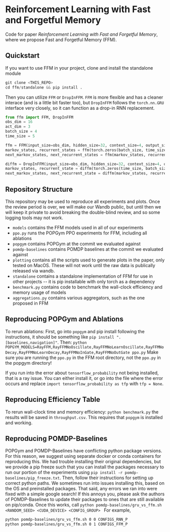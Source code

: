 # Reinforcement Learning with Fast and Forgetful Memory 
Code for paper _Reinforcement Learning with Fast and Forgetful Memory_, where we propose Fast and Forgetful Memory (FFM).

## Quickstart
If you want to use FFM in your project, clone and install the standalone module
```python
git clone <THIS_REPO>
cd ffm/standalone && pip install .
```
Then you can utilize `FFM` or `DropInFFM`. `FFM` is more flexible and has a cleaner interace (and is a little bit faster too), but `DropInFFM` follows the `torch.nn.GRU` interface very closely, so it can function as a drop-in RNN replacement.

```python
from ffm import FFM, DropInFFM
obs_dim = 16
act_dim = 3
batch_size = 4
time_size = 5

ffm = FFM(input_size=obs_dim, hidden_size=32, context_size=4, output_size=act_dim)
markov_states, recurrent_states = ffm(torch.zeros(batch_size, time_size, obs_dim))
next_markov_states, next_recurrent_states = ffm(markov_states, recurrent_states)

diffm = DropInFFM(input_size=obs_dim, hidden_size=32, context_size=4, output_size=act_dim, batch_first=False)
markov_states, recurrent_state = diffm(torch.zeros(time_size, batch_size, obs_dim))
next_markov_states, next_recurrent_state = diffm(markov_states, recurrent_state)
```

## Repository Structure
This repository may be used to reproduce all experiments and plots. Once the review period is over, we will make our Wandb public, but until then we will keep it private to avoid breaking the double-blind review, and so some logging tools may not work.

- `models` contains the FFM models used in all of our experiments
- `ppo.py` runs the POPGym PPO experiments for FFM, including all ablations
- `popgym` contains POPGym at the commit we evaluated against
- `pomdp-baselines` contains POMDP baselines at the commit we evaluated against
- `plotting` contains all the scripts used to generate plots in the paper, only tested on MacOS. These will not work until the raw data is publically released via wandb.
- `standalone` contains a standalone implementation of FFM for use in other projects -- it is pip installable with only torch as a dependency
- `benchmark.py` contains code to benchmark the wall-clock efficiency and memory usage of models
- `aggregations.py` contains various aggregators, such as the one proposed in FFM

## Reproducing POPGym and Ablations
To rerun ablations:
First, go into `popgym` and pip install following the instructions, it should be something like `pip install ".[baselines,navigation]"`. Then:
`python POPGYM_MODELS=RayFFM,RayFFMNoOscillate,RayFFMNoLearnOscillate,RayFFMNoDecay,RayFFMNoLearnDecay,RayFFMNoInGate,RayFFMNoOutGate ppo.py`
Make sure you are running the `ppo.py` in the FFM root directory, not the `ppo.py` in the popgym directory! 

If you run into the error about `tensorflow_probability` not being installed, that is a ray issue. You can either install it, or go into the file where the error occurs and replace `import tensorflow_probability as tfp` with `tfp = None`.

## Reproducing Efficiency Table
To rerun wall-clock time and memory efficiency:
`python benchmark.py`
the results will be saved in `throughput.csv`. This requires that `popgym` is installed and working.

## Reproducing POMDP-Baselines
POPGym and POMDP-Baselines have conflicting python package versions. For this reason, we suggest using separate docker or conda containers for reproducing this. We had trouble installing their original dependencies, but we provide a pip freeze such that you can install the packages necessary to run our portion of the experiments using
`pip install -r pomdp-baselines/pip_freeze.txt`. Then, follow their instructions for setting up correct python paths. We sometimes run into issues installing this, based on the OS and preinstalled packages. That said, any errors we ran into were fixed with a simple google search! If this annoys you, please ask the authors of POMDP-Baselines to update their packages to ones that are still available on pip/conda. Once this works, call
`python pomdp-baselines/gru_vs_ffm.sh <RANDOM_SEED> <CUDA_DEVICE> <CONFIG_GROUP> `
For example,
```bash
python pomdp-baselines/gru_vs_ffm.sh 0 0 CONFIGS_RNN_P
python pomdp-baselines/gru_vs_ffm.sh 0 1 CONFIGS_FFM_P
```
